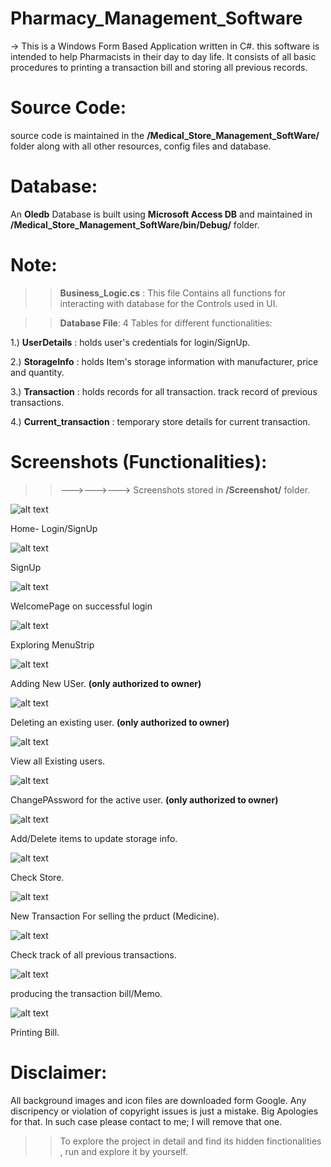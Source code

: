 # Pharmacy_Management_Software
-> This is a Windows Form Based Application written in C#. this software is intended to help Pharmacists in their day to day life. 
It consists of all basic procedures to printing a transaction bill and storing all previous records. 

# Source Code:
source code is maintained in the  **/Medical_Store_Management_SoftWare/** folder along with all other resources, config files and database.

# Database:
An **Oledb** Database is built using **Microsoft Access DB** and maintained in **/Medical_Store_Management_SoftWare/bin/Debug/** folder.

# Note:

>> **Business_Logic.cs** : This file Contains all functions for interacting with database for the Controls used in UI.

>> **Database File**: 4 Tables for different functionalities:

1.) **UserDetails** : holds user's credentials for login/SignUp.
                        
2.) **StorageInfo** : holds Item's storage information with manufacturer, price and quantity.
                        
3.) **Transaction** : holds records for all transaction. track record of previous transactions.
                        
4.) **Current_transaction** : temporary store details for current transaction.

# Screenshots (Functionalities):

>> --->--->---> Screenshots stored in **/Screenshot/** folder.


![alt text](https://raw.githubusercontent.com/Atul-Anand-Jha/Pharmacy_Management_Software/master/Screenshot/Screenshot%20(319).png)

Home- Login/SignUp

![alt text](https://raw.githubusercontent.com/Atul-Anand-Jha/Pharmacy_Management_Software/master/Screenshot/Screenshot%20(322).png)

SignUp

![alt text](https://raw.githubusercontent.com/Atul-Anand-Jha/Pharmacy_Management_Software/master/Screenshot/Screenshot%20(320).png)

WelcomePage on successful login

![alt text](https://raw.githubusercontent.com/Atul-Anand-Jha/Pharmacy_Management_Software/master/Screenshot/Screenshot%20(323).png)

Exploring MenuStrip

![alt text](https://raw.githubusercontent.com/Atul-Anand-Jha/Pharmacy_Management_Software/master/Screenshot/Screenshot%20(324).png)

Adding New USer. **(only authorized to owner)**

![alt text](https://raw.githubusercontent.com/Atul-Anand-Jha/Pharmacy_Management_Software/master/Screenshot/Screenshot%20(325).png)

Deleting an existing user. **(only authorized to owner)**

![alt text](https://raw.githubusercontent.com/Atul-Anand-Jha/Pharmacy_Management_Software/master/Screenshot/Screenshot%20(326).png)

View all Existing users. 

![alt text](https://raw.githubusercontent.com/Atul-Anand-Jha/Pharmacy_Management_Software/master/Screenshot/Screenshot%20(327).png)

ChangePAssword for the active user. **(only authorized to owner)**

![alt text](https://raw.githubusercontent.com/Atul-Anand-Jha/Pharmacy_Management_Software/master/Screenshot/Screenshot%20(328).png)

Add/Delete items to update storage info.

![alt text](https://raw.githubusercontent.com/Atul-Anand-Jha/Pharmacy_Management_Software/master/Screenshot/Screenshot%20(329).png)

Check Store.

![alt text](https://raw.githubusercontent.com/Atul-Anand-Jha/Pharmacy_Management_Software/master/Screenshot/Screenshot%20(330).png)

New Transaction For selling the prduct (Medicine).

![alt text](https://raw.githubusercontent.com/Atul-Anand-Jha/Pharmacy_Management_Software/master/Screenshot/Screenshot%20(331).png)

Check track of all previous transactions.

![alt text](https://raw.githubusercontent.com/Atul-Anand-Jha/Pharmacy_Management_Software/master/Screenshot/Screenshot%20(332).png)

producing the transaction bill/Memo.

![alt text](https://raw.githubusercontent.com/Atul-Anand-Jha/Pharmacy_Management_Software/master/Screenshot/Screenshot%20(333).png)

Printing Bill.



# Disclaimer:
All background images and icon files are downloaded form Google.
Any discripency or violation of copyright issues is just a mistake. Big Apologies for that. In such case please contact to me; I will remove that one.


>> To explore the project in detail and find its hidden finctionalities , run and explore it by yourself.
                        
